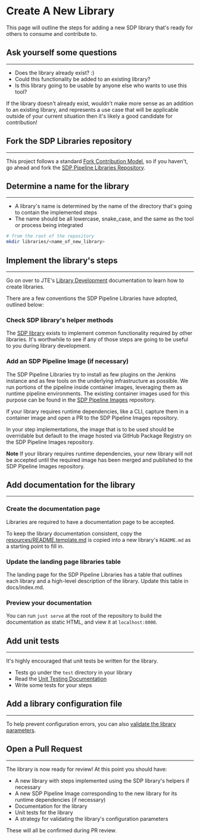 # Create A New Library

This page will outline the steps for adding a new SDP library that's ready for others to consume and contribute to. 

## Ask yourself some questions
---

* Does the library already exist? :)
* Could this functionality be added to an existing library?
* Is this library going to be usable by anyone else who wants to use this tool?

If the library doesn't already exist, wouldn't make more sense as an addition to an existing library,
and represents a use case that will be applicable outside of your current situation then it's likely a good candidate for contribution!

## Fork the SDP Libraries repository
---

This project follows a standard [Fork Contribution Model](https://gist.github.com/Chaser324/ce0505fbed06b947d962),
so if you haven't, go ahead and fork the [SDP Pipeline Libraries Repository](https://github.com/boozallen/sdp-libraries).

## Determine a name for the library
---

* A library's name is determined by the name of the directory that's going to contain the implemented steps
* The name should be all lowercase, snake_case, and the same as the tool or process being integrated

```bash
# from the root of the repository
mkdir libraries/<name_of_new_library>
```

## Implement the library's steps
---

Go on over to JTE's [Library Development](https://jenkinsci.github.io/templating-engine-plugin/2.3/concepts/library-development/overview/) documentation to learn how to create libraries.

There are a few conventions the SDP Pipeline Libraries have adopted, outlined below:

### Check SDP library's helper methods

The [SDP library](./libraries/sdp/) exists to implement common functionality required by other libraries.
It's worthwhile to see if any of those steps are going to be useful to you during library development.

### Add an SDP Pipeline Image (if necessary)

The SDP Pipeline Libraries try to install as few plugins on the Jenkins instance and as few tools on the underlying infrastructure as possible.
We run portions of the pipeline inside container images, leveraging them as runtime pipeline environments.
The existing container images used for this purpose can be found in the [SDP Pipeline Images](https://github.com/boozallen/sdp-images) repository.

If your library requires runtime dependencies, like a CLI, capture them in a container image and open a PR to the SDP Pipeline Images repository.

In your step implementations, the image that is to be used should be overridable but default to the image hosted via GitHub Package Registry on the SDP Pipeline Images repository. 

**Note** If your library requires runtime dependencies, your new library will not be accepted until the required image has been merged and published to the SDP Pipeline Images repository. 

## Add documentation for the library
---

### Create the documentation page

Libraries are required to have a documentation page to be accepted.

To keep the library documentation consistent, copy the [resources/README.template.md](https://github.com/boozallen/sdp-libraries/blob/mkdocs/resources/README.template.md) is copied into a new library's `README.md` as a starting point to fill in.

### Update the landing page libraries table

The landing page for the SDP Pipeline Libraries has a table that outlines each library and a high-level description of the library.
Update this table in docs/index.md.

### Preview your documentation

You can run `just serve` at the root of the repository to build the documentation as static HTML, and view it at `localhost:8000`.

## Add unit tests
---

It's highly encouraged that unit tests be written for the library.  

* Tests go under the `test` directory in your library
* Read the [Unit Testing Documentation](../Unit_Testing/index.md)
* Write some tests for your steps

## Add a library configuration file
---

To help prevent configuration errors, you can also [validate the library parameters](https://jenkinsci.github.io/templating-engine-plugin/2.3/concepts/library-development/library-configuration-file/).

## Open a Pull Request
---

The library is now ready for review! At this point you should have:

* A new library with steps implemented using the SDP library's helpers if necessary
* A new SDP Pipeline Image corresponding to the new library for its runtime dependencies (if necessary)
* Documentation for the library
* Unit tests for the library
* A strategy for validating the library's configuration parameters

These will all be confirmed during PR review.
